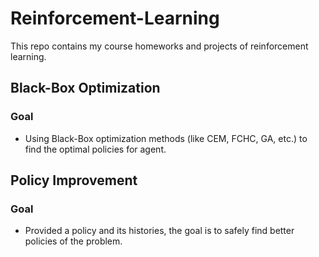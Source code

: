 # Reinforcement-Learning

This repo contains my course homeworks and projects of reinforcement learning.

## Black-Box Optimization
### Goal
- Using Black-Box optimization methods (like CEM, FCHC, GA, etc.) to find the optimal policies for agent.


## Policy Improvement
### Goal
- Provided a policy and its histories, the goal is to safely find better policies of the problem.
